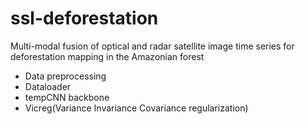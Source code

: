 # ssl-deforestation
Multi-modal fusion of optical and radar satellite image time series for deforestation mapping in the Amazonian forest
* Data preprocessing
* Dataloader
* tempCNN backbone
* Vicreg(Variance Invariance Covariance regularization)
